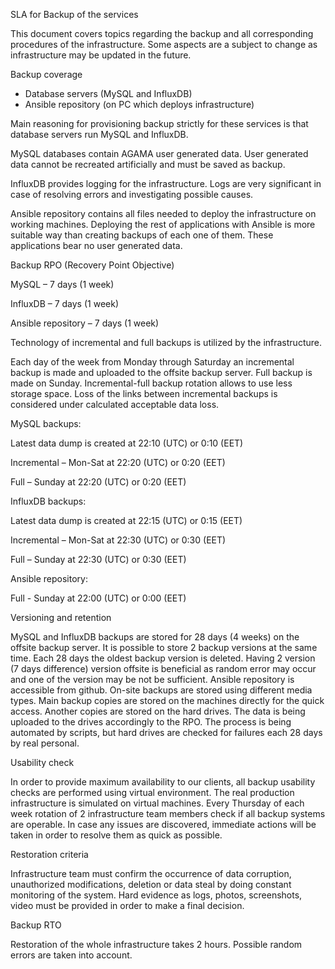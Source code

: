 SLA for Backup of the services

This document covers topics regarding the backup and all corresponding procedures of the infrastructure. 
Some aspects are a subject to change as infrastructure may be updated in the future. 


Backup coverage
-	Database servers (MySQL and InfluxDB) 
-	Ansible repository (on PC which deploys infrastructure)

Main reasoning for provisioning backup strictly for these services is that database servers run MySQL and InfluxDB.

MySQL databases contain AGAMA user generated data. User generated data cannot be recreated artificially and must be saved as backup. 

InfluxDB provides logging for the infrastructure. Logs are very significant in case of resolving errors and investigating possible causes. 

Ansible repository contains all files needed to deploy the infrastructure on working machines. Deploying the rest of applications with Ansible is more suitable way than creating backups of each one of them. These applications bear no user generated data.


Backup RPO (Recovery Point Objective)

MySQL – 7 days (1 week)

InfluxDB – 7 days (1 week)

Ansible repository – 7 days (1 week)

Technology of incremental and full backups is utilized by the infrastructure.

Each day of the week from Monday through Saturday an incremental backup is made and uploaded to the offsite backup server. 
Full backup is made on Sunday.
Incremental-full backup rotation allows to use less storage space. 
Loss of the links between incremental backups is considered under calculated acceptable data loss.


MySQL backups:

Latest data dump is created at 22:10 (UTC) or 0:10 (EET)

Incremental – Mon-Sat at 22:20 (UTC) or 0:20 (EET)

Full – Sunday at 22:20 (UTC) or 0:20 (EET)


InfluxDB backups:

Latest data dump is created at 22:15 (UTC) or 0:15 (EET)

Incremental – Mon-Sat at 22:30 (UTC) or 0:30 (EET)

Full – Sunday at 22:30 (UTC) or 0:30 (EET)

Ansible repository:

Full - Sunday at 22:00 (UTC) or 0:00 (EET)


Versioning and retention

MySQL and InfluxDB backups are stored for 28 days (4 weeks) on the offsite backup server. 
It is possible to store 2 backup versions at the same time. 
Each 28 days the oldest backup version is deleted. 
Having 2 version (7 days difference) version offsite is beneficial as random error may occur and one of the version may be not be sufficient. 
Ansible repository is accessible from github.
On-site backups are stored using different media types. 
Main backup copies are stored on the machines directly for the quick access.
Another copies are stored on the hard drives. 
The data is being uploaded to the drives accordingly to the RPO. 
The process is being automated by scripts, but hard drives are checked for failures each 28 days by real personal.


Usability check

In order to provide maximum availability to our clients, all backup usability checks are performed using virtual environment. 
The real production infrastructure is simulated on virtual machines. 
Every Thursday of each week rotation of 2 infrastructure team members check if all backup systems are operable. 
In case any issues are discovered, immediate actions will be taken in order to resolve them as quick as possible. 


Restoration criteria

Infrastructure team must confirm the occurrence of data corruption, unauthorized modifications, deletion or data steal by doing constant monitoring of the system. 
Hard evidence as logs, photos, screenshots, video must be provided in order to make a final decision.


Backup RTO

Restoration of the whole infrastructure takes 2 hours. Possible random errors are taken into account.
